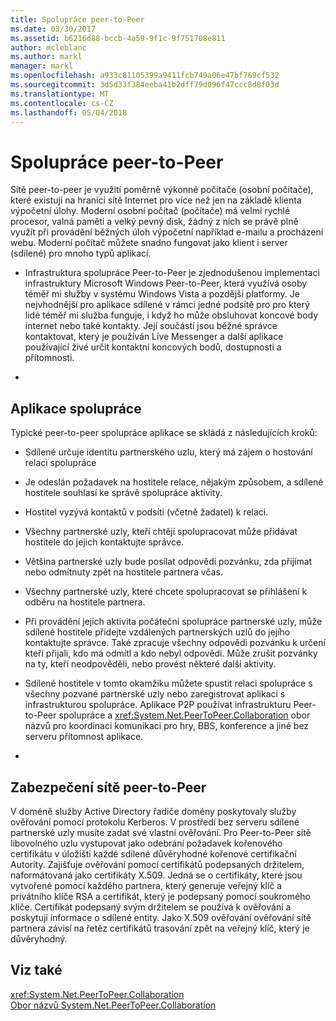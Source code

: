 ```yaml
---
title: Spolupráce peer-to-Peer
ms.date: 03/30/2017
ms.assetid: b6216d88-bccb-4a59-9f1c-9f751708e811
author: mcleblanc
ms.author: markl
manager: markl
ms.openlocfilehash: a933c81105399a9411fcb749a06e47bf769cf532
ms.sourcegitcommit: 3d5d33f384eeba41b2dff79d096f47ccc8d8f03d
ms.translationtype: MT
ms.contentlocale: cs-CZ
ms.lasthandoff: 05/04/2018
---
```

# <a name="peer-to-peer-collaboration"></a>Spolupráce peer-to-Peer
Sítě peer-to-peer je využití poměrně výkonné počítače (osobní počítače), které existují na hranici sítě Internet pro více než jen na základě klienta výpočetní úlohy. Moderní osobní počítač (počítače) má velmi rychlé procesor, valná paměti a velký pevný disk, žádný z nich se právě plně využít při provádění běžných úloh výpočetní například e-mailu a procházení webu. Moderní počítač můžete snadno fungovat jako klient i server (sdílené) pro mnoho typů aplikací.  
  
-   Infrastruktura spolupráce Peer-to-Peer je zjednodušenou implementaci infrastruktury Microsoft Windows Peer-to-Peer, která využívá osoby téměř mi služby v systému Windows Vista a pozdější platformy. Je nejvhodnější pro aplikace sdílené v rámci jedné podsítě pro pro který lidé téměř mi služba funguje, i když ho může obsluhovat koncové body internet nebo také kontakty. Její součástí jsou běžné správce kontaktovat, který je používán Live Messenger a další aplikace používající živé určit kontaktní koncových bodů, dostupnosti a přítomnosti.  
  
-  
  
## <a name="collaboration-applications"></a>Aplikace spolupráce  
 Typické peer-to-peer spolupráce aplikace se skládá z následujících kroků:  
  
-   Sdílené určuje identitu partnerského uzlu, který má zájem o hostování relaci spolupráce  
  
-   Je odeslán požadavek na hostitele relace, nějakým způsobem, a sdílené hostitele souhlasí ke správě spolupráce aktivity.  
  
-   Hostitel vyzývá kontaktů v podsíti (včetně žadatel) k relaci.  
  
-   Všechny partnerské uzly, kteří chtějí spolupracovat může přidávat hostitele do jejich kontaktujte správce.  
  
-   Většina partnerské uzly bude posílat odpovědi pozvánku, zda přijímat nebo odmítnuty zpět na hostitele partnera včas.  
  
-   Všechny partnerské uzly, které chcete spolupracovat se přihlášení k odběru na hostitele partnera.  
  
-   Při provádění jejich aktivita počáteční spolupráce partnerské uzly, může sdílené hostitele přidejte vzdálených partnerských uzlů do jejího kontaktujte správce. Také zpracuje všechny odpovědi pozvánku k určení kteří přijali, kdo má odmítl a kdo nebyl odpovědi.  Může zrušit pozvánky na ty, kteří neodpověděli, nebo provést některé další aktivity.  
  
-   Sdílené hostitele v tomto okamžiku můžete spustit relaci spolupráce s všechny pozvané partnerské uzly nebo zaregistrovat aplikaci s infrastrukturou spolupráce.  Aplikace P2P používat infrastrukturu Peer-to-Peer spolupráce a <xref:System.Net.PeerToPeer.Collaboration> obor názvů pro koordinaci komunikaci pro hry, BBS, konference a jiné bez serveru přítomnost aplikace.  
  
-  
  
## <a name="peer-to-peer-networking-security"></a>Zabezpečení sítě peer-to-Peer  
 V doméně služby Active Directory řadiče domény poskytovaly služby ověřování pomocí protokolu Kerberos. V prostředí bez serveru sdílené partnerské uzly musíte zadat své vlastní ověřování. Pro Peer-to-Peer sítě libovolného uzlu vystupovat jako odebrání požadavek kořenového certifikátu v úložišti každé sdílené důvěryhodné kořenové certifikační Autority. Zajišťuje ověřování pomocí certifikátů podepsaných držitelem, naformátovaná jako certifikáty X.509. Jedná se o certifikáty, které jsou vytvořené pomocí každého partnera, který generuje veřejný klíč a privátního klíče RSA a certifikát, který je podepsaný pomocí soukromého klíče. Certifikát podepsaný svým držitelem se používá k ověřování a poskytují informace o sdílené entity. Jako X.509 ověřování ověřování sítě partnera závisí na řetěz certifikátů trasování zpět na veřejný klíč, který je důvěryhodný.  
  
## <a name="see-also"></a>Viz také  
 <xref:System.Net.PeerToPeer.Collaboration>  
 [Obor názvů System.Net.PeerToPeer.Collaboration](../../../docs/framework/network-programming/about-the-system-net-peertopeer-collaboration-namespace.md)
